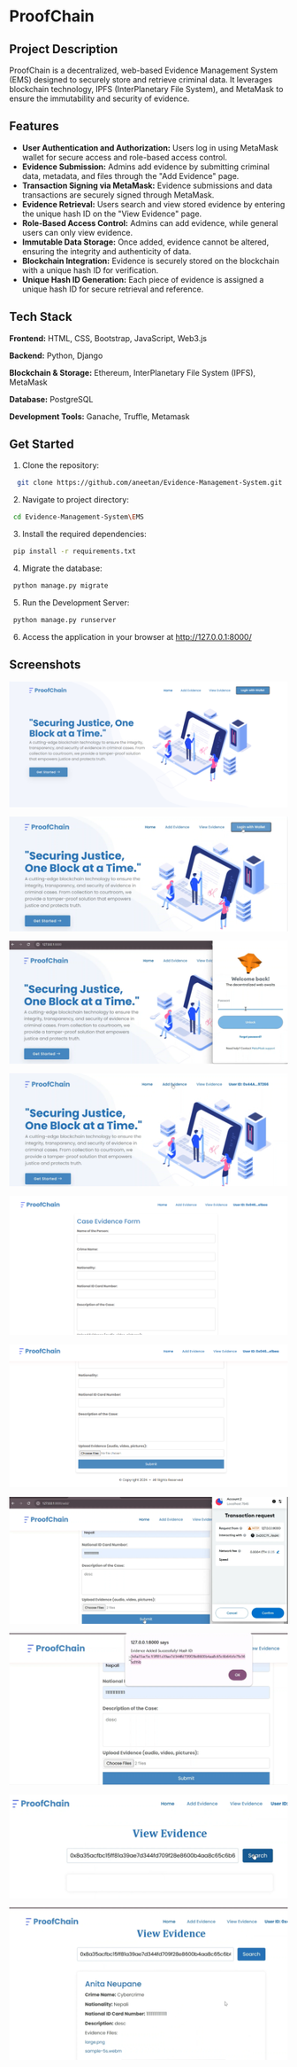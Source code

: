 
# ProofChain


## Project Description
ProofChain is a decentralized, web-based Evidence Management System (EMS) designed to securely store and retrieve criminal data. It leverages blockchain technology, IPFS (InterPlanetary File System), and MetaMask to ensure the immutability and security of evidence. 
## Features
* **User Authentication and Authorization:** Users log in using MetaMask wallet for secure access and role-based access control.
* **Evidence Submission:** Admins add evidence by submitting criminal data, metadata, and files through the "Add Evidence" page.
* **Transaction Signing via MetaMask:** Evidence submissions and data transactions are securely signed through MetaMask.
* **Evidence Retrieval:** Users search and view stored evidence by entering the unique hash ID on the "View Evidence" page.
* **Role-Based Access Control:** Admins can add evidence, while general users can only view evidence.
* **Immutable Data Storage:** Once added, evidence cannot be altered, ensuring the integrity and authenticity of data.
* **Blockchain Integration:** Evidence is securely stored on the blockchain with a unique hash ID for verification.
* **Unique Hash ID Generation:** Each piece of evidence is assigned a unique hash ID for secure retrieval and reference.
## Tech Stack
**Frontend:** HTML, CSS, Bootstrap, JavaScript, Web3.js

**Backend:** Python, Django

**Blockchain & Storage:** Ethereum, InterPlanetary File System (IPFS), MetaMask

**Database:** PostgreSQL

**Development Tools:** Ganache, Truffle, Metamask
## Get Started

1. Clone the repository:

```bash
  git clone https://github.com/aneetan/Evidence-Management-System.git
```
2. Navigate to project directory:

```bash
 cd Evidence-Management-System\EMS
```

3. Install the required dependencies:

```bash
 pip install -r requirements.txt
```
4. Migrate the database:

```bash
 python manage.py migrate
```
5. Run the Development Server:

```bash
 python manage.py runserver
```
6. Access the application in your browser at http://127.0.0.1:8000/ 
## Screenshots

![App Screenshot](pictures/Screenshot%202025-01-14%20221158.png)

![App Screenshot](pictures/s2.png)

![App Screenshot](pictures/s3.png)

![App Screenshot](pictures/s4.png)

![App Screenshot](pictures/s5.png)

![App Screenshot](pictures/s6.png)

![App Screenshot](pictures/s7.png)

![App Screenshot](pictures/s8.png)

![App Screenshot](pictures/s9.png)

![App Screenshot](pictures/s100.png)


